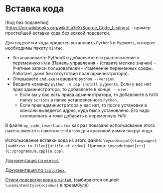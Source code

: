 # Вставка кода

[Код без подсветки]{https://en.wikibooks.org/wiki/LaTeX/Source_Code_Listings} - пример простейшей вставки кода без всякой подсветки.

Для подсветки кода придется установить `Python3` и `Pygments`, которые необходимы пакету `minted`.

* Устанавливаете Python3 и добавляете его расположение в переменную `PATH` (Панель управления - (ставите мелкие значки) - Учетные записи пользователей - Изменение переменных среды. Работает даже без отсутствия прав администратора).
* Открываете `cmd.exe` и вводите `python --version`.
* Вводите команду `python -m pip install pygments`. Если у вас нет прав администратора, то добавляете в конце ` --user`. 
	* Если вы у вас есть права администратора, то добавляете в `PATH` папку `Scripts` в папке установленного `Python`.
	* Если прав администратора у вас нет, то после установки в консоли выведется адрес, куда было установлено. Его надо скопировать и тоже добавить в переменную `PATH`.

В файле `my_code_insertion.tex` как раз показано использование этого пакета вместе с пакетом `tcolorbox` для красивой рамки вокруг кода.

Использование вставки кода из этого файла: `\mycodeinput{<language>}{<address to file>}{<title of code>}`. Пример: `\mycodeinput{c++}{C:/programs/a.cpp}{a.cpp}`.

[Документация по `minted`.](ftp://ftp.dante.de/tex-archive/macros/latex/contrib/minted/minted.pdf)

[Документация по `tcolorbox`.](https://mirror.hmc.edu/ctan/macros/latex/contrib/tcolorbox/tcolorbox.pdf)

[Стили подсветки кода в `minted`.](https://help.farbox.com/pygments.html) (выбираются опцией `\usemintedstyle{<стиль>}` в преамбуле)